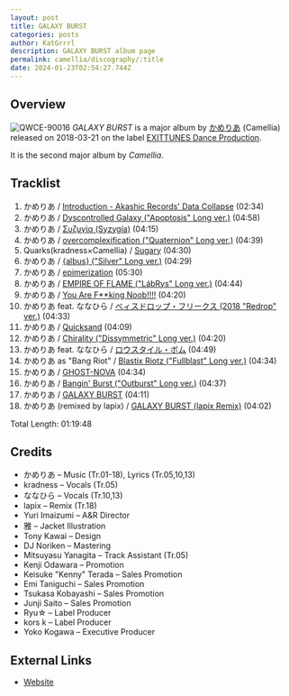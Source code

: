 ```yaml
---
layout: post
title: GALAXY BURST
categories: posts
author: KatGrrrl
description: GALAXY BURST album page
permalink: camellia/discography/:title
date: 2024-01-23T02:54:27.744Z
---
```


## Overview

![QWCE-90016](https://cdn.camellia.wiki/images/camellia/albums/QWCE-90016.jpg)
*GALAXY BURST* is a major album by [かめりあ](<{% link postsWiki/_posts/2023-12-10-camellia.md %}>) (Camellia) released on 2018-03-21 on the label [EXITTUNES Dance Production](#).

It is the second major album by *Camellia*.

## Tracklist

1. かめりあ / [Introduction - Akashic Records' Data Collapse](<{% link postsInclude/_posts/camellia/songs/Introduction-Akashic-Records-Data-Collapse/2024-03-25-Introduction-Akashic-Records-Data-Collapse.md %}>) (02:34)
2. かめりあ / [Dyscontrolled Galaxy ("Apoptosis" Long ver.)](<{% link postsInclude/_posts/camellia/songs/Dyscontrolled-Galaxy/2024-03-25-Dyscontrolled-Galaxy.md %}>) (04:58)
3. かめりあ / [Συζυγία (Syzygía)](<{% link postsInclude/_posts/camellia/songs/Syzygia/2024-03-25-Syzygia.md %}>) (04:15)
4. かめりあ / [overcomplexification ("Quaternion" Long ver.)](<{% link postsInclude/_posts/camellia/songs/overcomplexification/2024-03-25-overcomplexification.md %}>) (04:39)
5. Quarks(kradness×Camellia) / [Sugary](<{% link postsInclude/_posts/camellia/songs/Sugary/2024-03-25-Sugary.md %}>) (04:30)
6. かめりあ / [{albus} ("Silver" Long ver.)](<{% link postsInclude/_posts/camellia/songs/albus/2024-03-25-albus.md %}>) (04:29)
7. かめりあ / [epimerization](<{% link postsInclude/_posts/camellia/songs/epimerization/2024-03-25-epimerization.md %}>) (05:30)
8. かめりあ / [EMPIRE OF FLAME ("LábRys" Long ver.)](<{% link postsInclude/_posts/camellia/songs/EMPIRE-OF-FLAME/2024-03-25-EMPIRE-OF-FLAME.md %}>) (04:44)
9. かめりあ / [You Are F**king Noob!!!!](<{% link postsInclude/_posts/camellia/songs/You-Are-F--king-Noob/2024-03-25-You-Are-F--king-Noob.md %}>) (04:20)
10. かめりあ feat. ななひら / [べィスドロップ・フリークス (2018 "Redrop" ver.)](<{% link postsInclude/_posts/camellia/songs/Bassdrop-Freaks/2024-03-25-Bassdrop-Freaks.md %}>) (04:33)
11. かめりあ / [Quicksand](<{% link postsInclude/_posts/camellia/songs/Quicksand/2024-03-25-Quicksand.md %}>) (04:09)
12. かめりあ / [Chirality ("Dissymmetric" Long ver.)](<{% link postsInclude/_posts/camellia/songs/Chirality/2024-03-25-Chirality.md %}>) (04:20)
13. かめりあ feat. ななひら / [ロウスタイル・ボム](<{% link postsInclude/_posts/camellia/songs/Lowstyle-Bomb/2024-03-25-Lowstyle-Bomb.md %}>) (04:49)
14. かめりあ as "Bang Riot" / [Blastix Riotz ("Fullblast" Long ver.)](<{% link postsInclude/_posts/camellia/songs/Blastix-Riotz/2024-03-25-Blastix-Riotz.md %}>) (04:34)
15. かめりあ / [GHOST-NOVA](<{% link postsInclude/_posts/camellia/songs/GHOST-NOVA/2024-03-25-GHOST-NOVA.md %}>) (04:34)
16. かめりあ / [Bangin' Burst ("Outburst" Long ver.)](<{% link postsInclude/_posts/camellia/songs/Bangin-Burst/2024-03-25-Bangin-Burst.md %}>) (04:37)
17. かめりあ / [GALAXY BURST](<{% link postsInclude/_posts/camellia/songs/GALAXY-BURST-song/2024-03-25-GALAXY-BURST-song.md %}>) (04:11)
18. かめりあ (remixed by lapix) / [GALAXY BURST (lapix Remix)](<{% link postsInclude/_posts/camellia/songs/GALAXY-BURST-song/2024-03-25-GALAXY-BURST-song.md %}>) (04:02)

Total Length: 01:19:48

## Credits

* かめりあ – Music (Tr.01-18), Lyrics (Tr.05,10,13)
* kradness – Vocals (Tr.05)
* ななひら – Vocals (Tr.10,13)
* lapix – Remix (Tr.18)
* Yuri Imaizumi – A&R Director
* 雅 – Jacket Illustration
* Tony Kawai – Design
* DJ Noriken – Mastering
* Mitsuyasu Yanagita – Track Assistant (Tr.05)
* Kenji Odawara – Promotion
* Keisuke "Kenny" Terada – Sales Promotion
* Emi Taniguchi – Sales Promotion
* Tsukasa Kobayashi – Sales Promotion
* Junji Saito – Sales Promotion
* Ryu☆ – Label Producer
* kors k – Label Producer
* Yoko Kogawa – Executive Producer

## External Links

* [Website](http://camellialapix.extsm.com/)
